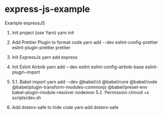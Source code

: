 # express-js-example

Example expressJS

1. Init project (use Yarn)
   yarn init

2. Add Prettier Plugin to format code
   yarn add --dev eslint-config-prettier eslint-plugin-prettier prettier

3. Init ExpressJs
   yarn add express

4. Init Eslint Airbnb
   yarn add --dev eslint eslint-config-airbnb-base eslint-plugin-import

5. 5.1. Babel import
   yarn add --dev @babel/cli @babel/core @babel/node @babel/plugin-transform-modules-commonjs @babel/preset-env babel-plugin-module-resolver nodemon
   5.2. Permission
   chmod +x scripts/dev.sh

6. Add dotenv-safe to hide code
   yarn add dotenv-safe
